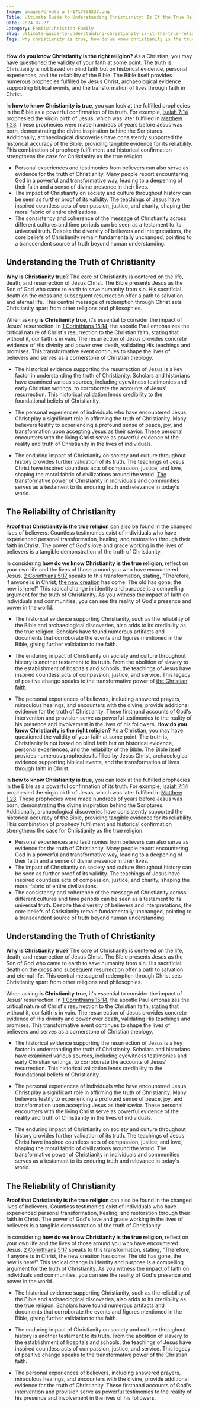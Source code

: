 ```yaml
---
Image: images/Create a f-1717068237.png
Title: Ultimate Guide to Understanding Christianity: Is It the True Religion?
Date: 2024-07-27
Category: Family/Christian Family
Slug: ultimate-guide-to-understanding-christianity-is-it-the-true-religion
Tags: why christianity is true, how do we know christianity is the true religion, is christianity true, how to know christianity is the true religion, how do i know christianity is true, proof that christianity is the true religion, how to know christianity is the right religion, how to know christianity is true, how do you know christianity is the right religion, family, christian family
---
```

**How do you know Christianity is the right religion?** As a Christian, you may have questioned the validity of your faith at some point. The truth is, Christianity is not based on blind faith but on historical evidence, personal experiences, and the reliability of the Bible. The Bible itself provides numerous prophecies fulfilled by Jesus Christ, archaeological evidence supporting biblical events, and the transformation of lives through faith in Christ.

In **how to know Christianity is true**, you can look at the fulfilled prophecies in the Bible as a powerful confirmation of its truth. For example, [Isaiah 7:14](https://www.bibleref.com/Isaiah/7/Isaiah-7-14.html) prophesied the virgin birth of Jesus, which was later fulfilled in [Matthew 1:23](https://www.bibleref.com/Matthew/1/Matthew-1-23.html). These prophecies were made hundreds of years before Jesus was born, demonstrating the divine inspiration behind the Scriptures. Additionally, archaeological discoveries have consistently supported the historical accuracy of the Bible, providing tangible evidence for its reliability. This combination of prophecy fulfillment and historical confirmation strengthens the case for Christianity as the true religion.

- Personal experiences and testimonies from believers can also serve as evidence for the truth of Christianity. Many people report encountering God in a powerful and transformative way, leading to a deepening of their faith and a sense of divine presence in their lives.
- The impact of Christianity on society and culture throughout history can be seen as further proof of its validity. The teachings of Jesus have inspired countless acts of compassion, justice, and charity, shaping the moral fabric of entire civilizations.
- The consistency and coherence of the message of Christianity across different cultures and time periods can be seen as a testament to its universal truth. Despite the diversity of believers and interpretations, the core beliefs of Christianity remain fundamentally unchanged, pointing to a transcendent source of truth beyond human understanding.


## Understanding the Truth of Christianity

**Why is Christianity true?** The core of Christianity is centered on the life, death, and resurrection of Jesus Christ. The Bible presents Jesus as the Son of God who came to earth to save humanity from sin. His sacrificial death on the cross and subsequent resurrection offer a path to salvation and eternal life. This central message of redemption through Christ sets Christianity apart from other religions and philosophies.

When asking **is Christianity true**, it's essential to consider the impact of Jesus' resurrection. In [1 Corinthians 15:14](https://www.bibleref.com/1-Corinthians/15/1-Corinthians-15-14.html), the apostle Paul emphasizes the critical nature of Christ's resurrection to the Christian faith, stating that without it, our faith is in vain. The resurrection of Jesus provides concrete evidence of His divinity and power over death, validating His teachings and promises. This transformative event continues to shape the lives of believers and serves as a cornerstone of Christian theology.

- The historical evidence supporting the resurrection of Jesus is a key factor in understanding the truth of Christianity. Scholars and historians have examined various sources, including eyewitness testimonies and early Christian writings, to corroborate the accounts of Jesus' resurrection. This historical validation lends credibility to the foundational beliefs of Christianity.

- The personal experiences of individuals who have encountered Jesus Christ play a significant role in affirming the truth of Christianity. Many believers testify to experiencing a profound sense of peace, joy, and transformation upon accepting Jesus as their savior. These personal encounters with the living Christ serve as powerful evidence of the reality and truth of Christianity in the lives of individuals.

- The enduring impact of Christianity on society and culture throughout history provides further validation of its truth. The teachings of Jesus Christ have inspired countless acts of compassion, justice, and love, shaping the moral fabric of civilizations around the world. [The transformative power](/discover-the-meaning-of-being-a-christian-ultimate-guide-for-believers) of Christianity in individuals and communities serves as a testament to its enduring truth and relevance in today's world.


## The Reliability of Christianity

**Proof that Christianity is the true religion** can also be found in the changed lives of believers. Countless testimonies exist of individuals who have experienced personal transformation, healing, and restoration through their faith in Christ. The power of God's love and grace working in the lives of believers is a tangible demonstration of the truth of Christianity.

In considering **how do we know Christianity is the true religion**, reflect on your own life and the lives of those around you who have encountered Jesus. [2 Corinthians 5:17](https://www.bibleref.com/2-Corinthians/5/2-Corinthians-5-17.html) speaks to this transformation, stating, "Therefore, if anyone is in Christ, [the new creation](/discover-the-true-meaning-of-being-a-christian-essential-guide-for-believers) has come: The old has gone, the new is here!" This radical change in identity and purpose is a compelling argument for the truth of Christianity. As you witness the impact of faith on individuals and communities, you can see the reality of God's presence and power in the world.

- The historical evidence supporting Christianity, such as the reliability of the Bible and archaeological discoveries, also adds to its credibility as the true religion. Scholars have found numerous artifacts and documents that corroborate the events and figures mentioned in the Bible, giving further validation to the faith.

- The enduring impact of Christianity on society and culture throughout history is another testament to its truth. From the abolition of slavery to the establishment of hospitals and schools, the teachings of Jesus have inspired countless acts of compassion, justice, and service. This legacy of positive change speaks to the transformative power of [the Christian faith](/discover-the-meaning-of-being-a-christian-ultimate-guide-for-believers).

- The personal experiences of believers, including answered prayers, miraculous healings, and encounters with the divine, provide additional evidence for the truth of Christianity. These firsthand accounts of God's intervention and provision serve as powerful testimonies to the reality of his presence and involvement in the lives of his followers.
**How do you know Christianity is the right religion?** As a Christian, you may have questioned the validity of your faith at some point. The truth is, Christianity is not based on blind faith but on historical evidence, personal experiences, and the reliability of the Bible. The Bible itself provides numerous prophecies fulfilled by Jesus Christ, archaeological evidence supporting biblical events, and the transformation of lives through faith in Christ.

In **how to know Christianity is true**, you can look at the fulfilled prophecies in the Bible as a powerful confirmation of its truth. For example, [Isaiah 7:14](https://www.bibleref.com/Isaiah/7/Isaiah-7-14.html) prophesied the virgin birth of Jesus, which was later fulfilled in [Matthew 1:23](https://www.bibleref.com/Matthew/1/Matthew-1-23.html). These prophecies were made hundreds of years before Jesus was born, demonstrating the divine inspiration behind the Scriptures. Additionally, archaeological discoveries have consistently supported the historical accuracy of the Bible, providing tangible evidence for its reliability. This combination of prophecy fulfillment and historical confirmation strengthens the case for Christianity as the true religion.

- Personal experiences and testimonies from believers can also serve as evidence for the truth of Christianity. Many people report encountering God in a powerful and transformative way, leading to a deepening of their faith and a sense of divine presence in their lives.
- The impact of Christianity on society and culture throughout history can be seen as further proof of its validity. The teachings of Jesus have inspired countless acts of compassion, justice, and charity, shaping the moral fabric of entire civilizations.
- The consistency and coherence of the message of Christianity across different cultures and time periods can be seen as a testament to its universal truth. Despite the diversity of believers and interpretations, the core beliefs of Christianity remain fundamentally unchanged, pointing to a transcendent source of truth beyond human understanding.


## Understanding the Truth of Christianity

**Why is Christianity true?** The core of Christianity is centered on the life, death, and resurrection of Jesus Christ. The Bible presents Jesus as the Son of God who came to earth to save humanity from sin. His sacrificial death on the cross and subsequent resurrection offer a path to salvation and eternal life. This central message of redemption through Christ sets Christianity apart from other religions and philosophies.

When asking **is Christianity true**, it's essential to consider the impact of Jesus' resurrection. In [1 Corinthians 15:14](https://www.bibleref.com/1-Corinthians/15/1-Corinthians-15-14.html), the apostle Paul emphasizes the critical nature of Christ's resurrection to the Christian faith, stating that without it, our faith is in vain. The resurrection of Jesus provides concrete evidence of His divinity and power over death, validating His teachings and promises. This transformative event continues to shape the lives of believers and serves as a cornerstone of Christian theology.

- The historical evidence supporting the resurrection of Jesus is a key factor in understanding the truth of Christianity. Scholars and historians have examined various sources, including eyewitness testimonies and early Christian writings, to corroborate the accounts of Jesus' resurrection. This historical validation lends credibility to the foundational beliefs of Christianity.

- The personal experiences of individuals who have encountered Jesus Christ play a significant role in affirming the truth of Christianity. Many believers testify to experiencing a profound sense of peace, joy, and transformation upon accepting Jesus as their savior. These personal encounters with the living Christ serve as powerful evidence of the reality and truth of Christianity in the lives of individuals.

- The enduring impact of Christianity on society and culture throughout history provides further validation of its truth. The teachings of Jesus Christ have inspired countless acts of compassion, justice, and love, shaping the moral fabric of civilizations around the world. The transformative power of Christianity in individuals and communities serves as a testament to its enduring truth and relevance in today's world.


## The Reliability of Christianity

**Proof that Christianity is the true religion** can also be found in the changed lives of believers. Countless testimonies exist of individuals who have experienced personal transformation, healing, and restoration through their faith in Christ. The power of God's love and grace working in the lives of believers is a tangible demonstration of the truth of Christianity.

In considering **how do we know Christianity is the true religion**, reflect on your own life and the lives of those around you who have encountered Jesus. [2 Corinthians 5:17](https://www.bibleref.com/2-Corinthians/5/2-Corinthians-5-17.html) speaks to this transformation, stating, "Therefore, if anyone is in Christ, the new creation has come: The old has gone, the new is here!" This radical change in identity and purpose is a compelling argument for the truth of Christianity. As you witness the impact of faith on individuals and communities, you can see the reality of God's presence and power in the world.

- The historical evidence supporting Christianity, such as the reliability of the Bible and archaeological discoveries, also adds to its credibility as the true religion. Scholars have found numerous artifacts and documents that corroborate the events and figures mentioned in the Bible, giving further validation to the faith.

- The enduring impact of Christianity on society and culture throughout history is another testament to its truth. From the abolition of slavery to the establishment of hospitals and schools, the teachings of Jesus have inspired countless acts of compassion, justice, and service. This legacy of positive change speaks to the transformative power of the Christian faith.

- The personal experiences of believers, including answered prayers, miraculous healings, and encounters with the divine, provide additional evidence for the truth of Christianity. These firsthand accounts of God's intervention and provision serve as powerful testimonies to the reality of his presence and involvement in the lives of his followers.
